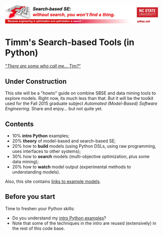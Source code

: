 <img width=800 src="https://raw.githubusercontent.com/timm/15/master/src/img/banner.jpg">


# Timm's Search-based Tools (in Python)

["_There are some who call me... Tim?_"](https://www.youtube.com/watch?v=JTbrIo1p-So)

## Under Construction

This site will be a "howto" guide on combine SBSE and data mining tools
to explore models. Right now, its much less than that. But it will be the
toolkit used for the Fall 2015 graduate subject _Automated
(Model-Based) Software Engineering_.
Share and enjoy... but not quite yet.

## Contents


+ 10% **intro Python** examples;
+ 20% **theory** of model-based and search-based SE;
+ 20% how to **build** models (using Python DSLs, using raw programming, uses interfaces to other systems);
+ 30% how to **search** models (multi-objective optimization, plus some data mining);
+ 20% how to **watch** model output (experimental methods to understanding models).

Also, this site contains [links to example models](doc/examplemodels.md).

## Before you start  

Time to freshen your Python skills:

+ Do you understand my [intro Python examples](doc/101python.md)? 
+ Note that some of the techniques in the intro are reused (extensively) in the rest of this code base.
 
